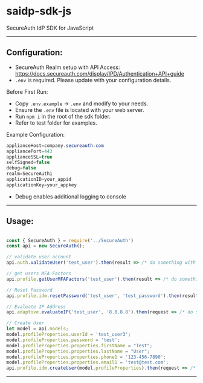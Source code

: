 # saidp-sdk-js

SecureAuth IdP SDK for JavaScript

---
## Configuration:

* SecureAuth Realm setup with API Access: https://docs.secureauth.com/display/IPD/Authentication+API+guide
* `.env` is required. Please update with your configuration details.

Before First Run:
- Copy `.env.example` -> `.env` and modify to your needs.
- Ensure the `.env` file is located with your web server.
- Run `npm i` in the root of the sdk folder.
- Refer to test folder for examples.

Example Configuration:
```Java
applianceHost=company.secureauth.com
appliancePort=443
applianceSSL=true
selfSigned=false
debug=false
realm=SecureAuth1
applicationID=your_appid
applicationKey=your_appkey
```

- Debug enables additional logging to console

---
## Usage:

```JavaScript

const { SecureAuth } = require('../SecureAuth')
const api = new SecureAuth();

// validate user account
api.auth.validateUser('test_user').then(result => /* do something with result */ );

// get users MFA Factors
api.profile.getUserMFAFactors('test_user').then(result => /* do something with result */ );

// Reset Password
api.profile.idm.resetPassword('test_user', 'test_password').then(result => /* do something with result */ );

// Evaluate IP Address
api.adaptive.evaluateIP('test_user', '8.8.8.8').then(request => /* do something with result */ );

// Create User
let model = api.models;
model.profileProperties.userId = 'test_user3';
model.profileProperties.password = 'test';
model.profileProperties.properties.firstName = "Test";
model.profileProperties.properties.lastName = "User";
model.profileProperties.properties.phone1 = '123-456-7890';
model.profileProperties.properties.email1 = 'test@test.com';
api.profile.idm.createUser(model.profileProperties).then(request => /* do something with result */ );

```
---